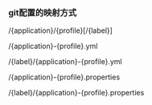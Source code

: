 ### git配置的映射方式

  /{application}/{profile}[/{label}]
  
  /{application}-{profile}.yml
  
  /{label}/{application}-{profile}.yml
  
  /{application}-{profile}.properties
  
  /{label}/{application}-{profile}.properties